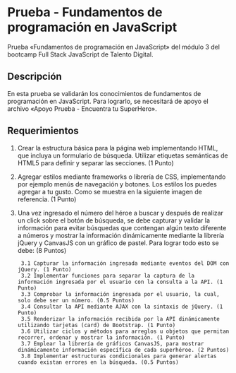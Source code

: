 # Prueba - Fundamentos de programación en JavaScript

Prueba «Fundamentos de programación en JavaScript» del módulo 3 del bootcamp Full Stack JavaScript de Talento Digital.

## Descripción

En esta prueba se validarán los conocimientos de fundamentos de programación en JavaScript. Para lograrlo, se necesitará de apoyo el archivo «Apoyo Prueba - Encuentra tu SuperHero».

## Requerimientos

1. Crear la estructura básica para la página web implementando HTML, que incluya un formulario de búsqueda. Utilizar etiquetas semánticas de HTML5 para definir y separar las secciones. (1 Punto)
2. Agregar estilos mediante frameworks o librería de CSS, implementando por ejemplo menús de navegación y botones. Los estilos los puedes agregar a tu gusto. Como se muestra en la siguiente imagen de referencia. (1 Punto)
3. Una vez ingresado el número del héroe a buscar y después de realizar un click sobre el botón de búsqueda, se debe capturar y validar la información para evitar búsquedas que contengan algún texto diferente a números y mostrar la información dinámicamente mediante la librería jQuery y CanvasJS con un gráfico de pastel. Para lograr todo esto se debe: (8 Puntos)

        3.1 Capturar la información ingresada mediante eventos del DOM con jQuery. (1 Punto)
        3.2 Implementar funciones para separar la captura de la información ingresada por el usuario con la consulta a la API. (1 Punto)
        3.3 Comprobar la información ingresada por el usuario, la cual, solo debe ser un número. (0.5 Puntos)
        3.4 Consultar la API mediante AJAX con la sintaxis de jQuery. (1 Punto)
        3.5 Renderizar la información recibida por la API dinámicamente utilizando tarjetas (card) de Bootstrap. (1 Punto)
        3.6 Utilizar ciclos y métodos para arreglos u objetos que permitan recorrer, ordenar y mostrar la información. (1 Punto)
        3.7 Emplear la librería de gráficos CanvasJS, para mostrar dinámicamente información específica de cada superhéroe. (2 Puntos)
        3.8 Implementar estructuras condicionales para generar alertas cuando existan errores en la búsqueda. (0.5 Puntos)
